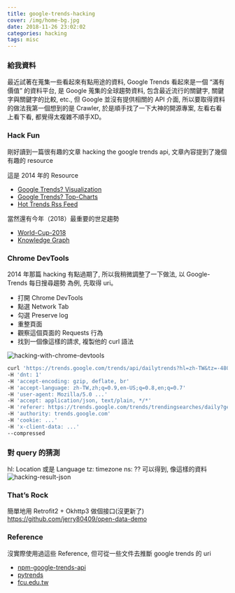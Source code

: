 ```yaml
---
title: google-trends-hacking
cover: /img/home-bg.jpg
date: 2018-11-26 23:02:02
categories: hacking
tags: misc
---
```

### 給我資料
最近試著在蒐集一些看起來有點用途的資料, Google Trends 看起來是一個 “滿有價值” 的資料平台, 是 Google 蒐集的全球趨勢資料, 包含最近流行的關鍵字, 關鍵字與關鍵字的比較, etc., 但 Google 並沒有提供相關的 API 介面, 所以要取得資料的做法我第一個想到的是 Crawler, 於是順手找了一下大神的開源專案, 左看右看上看下看, 都覺得太複雜不順手XD。

### Hack Fun
剛好讀到一篇很有趣的文章 hacking the google trends api, 文章內容提到了幾個有趣的 resource

這是 2014 年的 Resource
* [Google Trends? Visualization](https://trends.google.com/trends/hottrends/visualize?pn=p1)
* [Google Trends? Top-Charts](https://trends.google.com/trends/topcharts)
* [Hot Trends Rss Feed](https://trends.google.com/trends/hottrends/atom/feed?pn=p1)

當然還有今年（2018）最重要的世足趨勢
* [World-Cup-2018](https://googletrends.github.io/world-cup-2018/?lang=en&view=GB-ENG)
* [Knowledge Graph](https://www.google.com/intl/es419/insidesearch/features/search/knowledge.html)

### Chrome DevTools
2014 年那篇 hacking 有點過期了, 所以我稍微調整了一下做法,
以 Google-Trends 每日搜尋趨勢 為例, 先取得 uri。

* 打開 Chrome DevTools
* 點選 Network Tab
* 勾選 Preserve log
* 重整頁面
* 觀察這個頁面的 Requests 行為
* 找到一個像這樣的請求, 複製他的 curl 語法

![hacking-with-chrome-devtools](/img/google-trends-hacking/google-trends-hacking-with-chrome.png)

```bash
curl 'https://trends.google.com/trends/api/dailytrends?hl=zh-TW&tz=-480&geo=TW&ns=15' 
-H 'dnt: 1' 
-H 'accept-encoding: gzip, deflate, br' 
-H 'accept-language: zh-TW,zh;q=0.9,en-US;q=0.8,en;q=0.7' 
-H 'user-agent: Mozilla/5.0 ...' 
-H 'accept: application/json, text/plain, */*' 
-H 'referer: https://trends.google.com/trends/trendingsearches/daily?geo=TW' 
-H 'authority: trends.google.com' 
-H 'cookie: ...' 
-H 'x-client-data: ...' 
--compressed
```

### 對 query 的猜測
hl: Location 或是 Language
tz: timezone 
ns: ??
可以得到, 像這樣的資料
![hacking-result-json](google-trends-hacking-json.png)

### That’s Rock
簡單地用 Retrofit2 + Okhttp3 做個接口(沒更新了)
https://github.com/jerry80409/open-data-demo

### Reference
沒實際使用過這些 Reference, 但可從一些文件去推斷 google trends 的 uri

* [npm-google-trends-api](https://www.npmjs.com/package/google-trends-api)
* [pytrends](https://github.com/GeneralMills/pytrends)
* [fcu.edu.tw](http://myweb.fcu.edu.tw/~mhsung/Research/InformationSystem/JSON/JSON_24.htm)